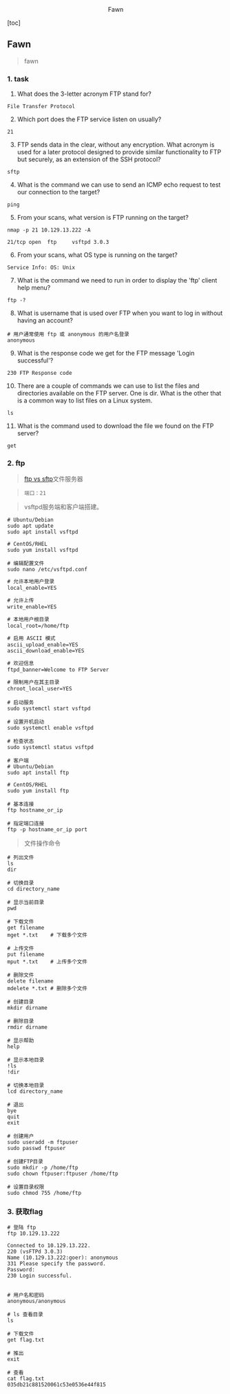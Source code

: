 <center>Fawn</center>







[toc]







## Fawn

> fawn







### 1. task

1. What does the 3-letter acronym FTP stand for?

```shell
File Transfer Protocol
```

2. Which port does the FTP service listen on usually?

```shell
21
```

3. FTP sends data in the clear, without any encryption. What acronym is used for a later protocol designed to provide similar functionality to FTP but securely, as an extension of the SSH protocol?

```shell
sftp
```

4. What is the command we can use to send an ICMP echo request to test our connection to the target?

```shell
ping 
```

5. From your scans, what version is FTP running on the target?

```shell
nmap -p 21 10.129.13.222 -A

21/tcp open  ftp     vsftpd 3.0.3
```

6. From your scans, what OS type is running on the target?

```shell
Service Info: OS: Unix
```

7. What is the command we need to run in order to display the 'ftp' client help menu?

```shell
ftp -?  
```

8. What is username that is used over FTP when you want to log in without having an account?

```shell
# 用户通常使用 ftp 或 anonymous 的用户名登录
anonymous
```

9. What is the response code we get for the FTP message 'Login successful'?

```shell
230 FTP Response code
```

10. There are a couple of commands we can use to list the files and directories available on the FTP server. One is dir. What is the other that is a common way to list files on a Linux system.

```shell
ls
```

11. What is the command used to download the file we found on the FTP server?

```shell
get
```



### 2. ftp

> [ftp vs sftp](https://cloud.tencent.com/developer/article/2279327)文件服务器

> `端口：21`

> vsftpd服务端和客户端搭建。

```shell
# Ubuntu/Debian
sudo apt update
sudo apt install vsftpd

# CentOS/RHEL
sudo yum install vsftpd

# 编辑配置文件
sudo nano /etc/vsftpd.conf
```

```txt
# 允许本地用户登录
local_enable=YES

# 允许上传
write_enable=YES

# 本地用户根目录
local_root=/home/ftp

# 启用 ASCII 模式
ascii_upload_enable=YES
ascii_download_enable=YES

# 欢迎信息
ftpd_banner=Welcome to FTP Server

# 限制用户在其主目录
chroot_local_user=YES
```

```shell
# 启动服务
sudo systemctl start vsftpd

# 设置开机启动
sudo systemctl enable vsftpd

# 检查状态
sudo systemctl status vsftpd
```

```shell
# 客户端
# Ubuntu/Debian
sudo apt install ftp

# CentOS/RHEL
sudo yum install ftp

# 基本连接
ftp hostname_or_ip

# 指定端口连接
ftp -p hostname_or_ip port
```

> 文件操作命令

```shell
# 列出文件
ls
dir

# 切换目录
cd directory_name

# 显示当前目录
pwd

# 下载文件
get filename
mget *.txt    # 下载多个文件

# 上传文件
put filename
mput *.txt    # 上传多个文件

# 删除文件
delete filename
mdelete *.txt # 删除多个文件

# 创建目录
mkdir dirname

# 删除目录
rmdir dirname

# 显示帮助
help

# 显示本地目录
!ls
!dir

# 切换本地目录
lcd directory_name

# 退出
bye
quit
exit

# 创建用户
sudo useradd -m ftpuser
sudo passwd ftpuser

# 创建FTP目录
sudo mkdir -p /home/ftp
sudo chown ftpuser:ftpuser /home/ftp

# 设置目录权限
sudo chmod 755 /home/ftp
```





### 3. 获取flag

```shell
# 登陆 ftp
ftp 10.129.13.222 

Connected to 10.129.13.222.
220 (vsFTPd 3.0.3)
Name (10.129.13.222:goer): anonymous
331 Please specify the password.
Password: 
230 Login successful.


# 用户名和密码
anonymous/anonymous

# ls 查看目录
ls

# 下载文件
get flag.txt

# 推出
exit

# 查看
cat flag.txt
035db21c881520061c53e0536e44f815
```

